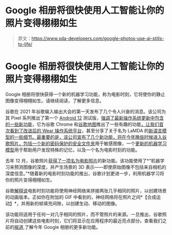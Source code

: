 # Google 相册将很快使用人工智能让你的照片变得栩栩如生

> 原文：<https://www.xda-developers.com/google-photos-use-ai-stills-to-life/>

# Google 相册将很快使用人工智能让你的照片变得栩栩如生

Google 相册将很快获得一个新的机器学习功能，称为电影时刻，它将使你的静止图像变得栩栩如生。请继续阅读，了解更多信息。

谷歌在 2021 年谷歌输入输出大会的第一天发布了几个令人兴奋的消息。该公司为其 Pixel 系列推出了第一个 [Android 12](https://www.xda-developers.com/android-12/) 测试版，[强调了最新操作系统更新中包含的一些新功能](https://www.xda-developers.com/android-12-beta-1-hands-on/)，它为谷歌 Chrome 和[谷歌地图](https://www.xda-developers.com/google-maps-gets-tailored-experience-richer-info-and-more/)推出了一些有趣的功能[，让我们](https://www.xda-developers.com/google-chrome-automatically-fix-passwords/)[首次看到了改进后的 Wear 操作系统平台](https://www.xda-developers.com/new-wear-os-update-hands-on/)，甚至分享了关于名为 LaMDA 的[新语言模型的一些细节。最重要的是，该公司宣布了几个新功能，将在今年晚些时候进入谷歌照片，包括一个新的](https://www.xda-developers.com/googles-language-model-friend-lamda/)[密码保护的安全文件夹](https://www.xda-developers.com/google-photos-safe-folder/)用于敏感图像，一个[更新的机器学习模型](https://www.xda-developers.com/google-photos-new-features-memories/)用于帮助用户发现特殊的记忆，以及一个名为电影时刻的功能。

去年 12 月，谷歌照片[获得了一项名为电影照片](https://www.xda-developers.com/google-photos-cinematic-photos-feature/)的新功能。该功能使用了*“机器学习来预测图像的深度，并产生场景的 3D 表示——即使原始图像不包括来自相机的深度信息。”*随着新的电影时刻功能的推出，谷歌计划更进一步，利用机器学习将你的照片变得栩栩如生。

谷歌[解释说](https://blog.google/products/photos/new-memories-features-look-back/)电影时刻功能将使用神经网络来拼接两张几乎相同的照片，以创建场景的动画版本。正如你在附加的 GIF 中看到的，神经网络将在照片之间*【合成运动】*，并用新的帧填充间隙，以创建生动、移动的图像。

该功能将适用于任何一对几乎相同的照片，而不管照片的来源。一旦推出，谷歌照片将自动创建这些电影时刻，它们将显示在应用程序的最近亮点部分。查看我们之前的[报道](https://www.xda-developers.com/google-photos-new-features-memories/),了解今年 Google 相册的更多新功能。
